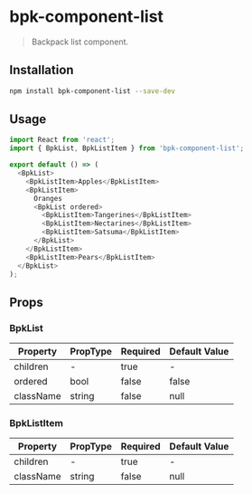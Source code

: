 # bpk-component-list

> Backpack list component.

## Installation

```sh
npm install bpk-component-list --save-dev
```

## Usage

```js
import React from 'react';
import { BpkList, BpkListItem } from 'bpk-component-list';

export default () => (
  <BpkList>
    <BpkListItem>Apples</BpkListItem>
    <BpkListItem>
      Oranges
      <BpkList ordered>
        <BpkListItem>Tangerines</BpkListItem>
        <BpkListItem>Nectarines</BpkListItem>
        <BpkListItem>Satsuma</BpkListItem>
      </BpkList>
    </BpkListItem>
    <BpkListItem>Pears</BpkListItem>
  </BpkList>
);
```

## Props

### BpkList

| Property  | PropType | Required | Default Value |
| --------- | -------- | -------- | ------------- |
| children  | -        | true     | -             |
| ordered   | bool     | false    | false         |
| className | string   | false    | null          |

### BpkListItem

| Property  | PropType | Required | Default Value |
| --------- | -------- | -------- | ------------- |
| children  | -        | true     | -             |
| className | string   | false    | null          |
